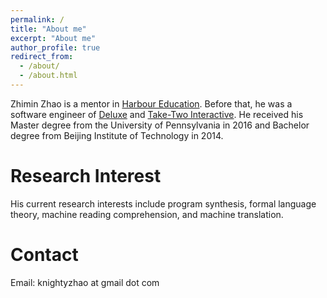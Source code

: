 ```yaml
---
permalink: /
title: "About me"
excerpt: "About me"
author_profile: true
redirect_from: 
  - /about/
  - /about.html
---
```


Zhimin Zhao is a mentor in [Harbour Education](https://www.cetustalk.com/). Before that, he was a software engineer of [Deluxe](https://www.bydeluxe.com/) and [Take-Two Interactive](https://www.take2games.com). He received his Master degree from the University of Pennsylvania in 2016 and Bachelor degree from Beijing Institute of Technology in 2014. 

Research Interest
======
His current research interests include program synthesis, formal language theory, machine reading comprehension, and machine translation. 

Contact
=====
Email: knightyzhao at gmail dot com
